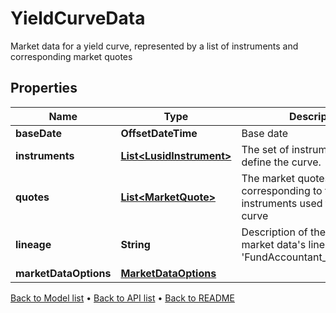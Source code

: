 

# YieldCurveData

Market data for a yield curve, represented by a list of instruments and corresponding market quotes

## Properties

| Name | Type | Description | Notes |
|------------ | ------------- | ------------- | -------------|
|**baseDate** | **OffsetDateTime** | Base date |  |
|**instruments** | [**List&lt;LusidInstrument&gt;**](LusidInstrument.md) | The set of instruments that define the curve. |  |
|**quotes** | [**List&lt;MarketQuote&gt;**](MarketQuote.md) | The market quotes corresponding to the the instruments used to define the curve |  |
|**lineage** | **String** | Description of the complex market data&#39;s lineage e.g. &#39;FundAccountant_GreenQuality&#39;. |  [optional] |
|**marketDataOptions** | [**MarketDataOptions**](MarketDataOptions.md) |  |  [optional] |



[Back to Model list](../README.md#documentation-for-models) &#8226; [Back to API list](../README.md#documentation-for-api-endpoints) &#8226; [Back to README](../README.md)


